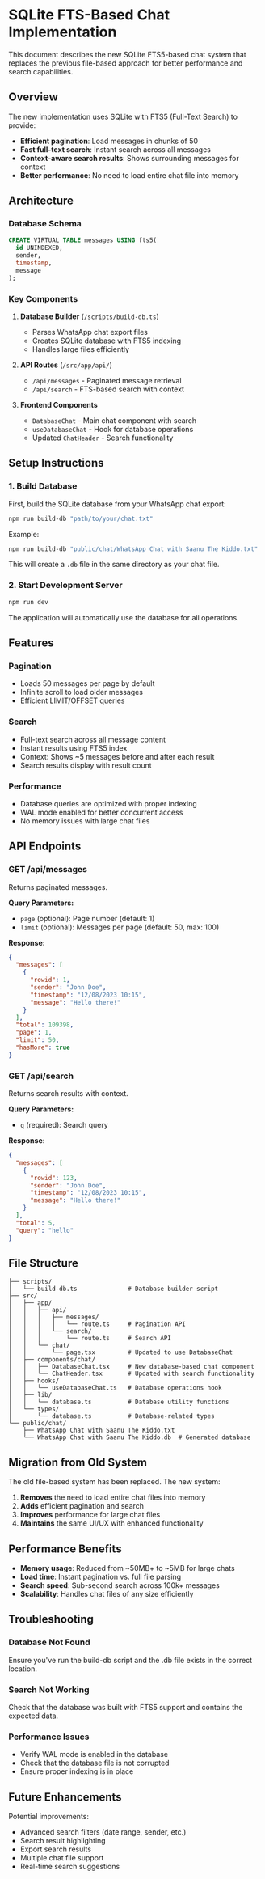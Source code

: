 # SQLite FTS-Based Chat Implementation

This document describes the new SQLite FTS5-based chat system that replaces the previous file-based approach for better performance and search capabilities.

## Overview

The new implementation uses SQLite with FTS5 (Full-Text Search) to provide:
- **Efficient pagination**: Load messages in chunks of 50
- **Fast full-text search**: Instant search across all messages
- **Context-aware search results**: Shows surrounding messages for context
- **Better performance**: No need to load entire chat file into memory

## Architecture

### Database Schema

```sql
CREATE VIRTUAL TABLE messages USING fts5(
  id UNINDEXED,
  sender,
  timestamp,
  message
);
```

### Key Components

1. **Database Builder** (`/scripts/build-db.ts`)
   - Parses WhatsApp chat export files
   - Creates SQLite database with FTS5 indexing
   - Handles large files efficiently

2. **API Routes** (`/src/app/api/`)
   - `/api/messages` - Paginated message retrieval
   - `/api/search` - FTS-based search with context

3. **Frontend Components**
   - `DatabaseChat` - Main chat component with search
   - `useDatabaseChat` - Hook for database operations
   - Updated `ChatHeader` - Search functionality

## Setup Instructions

### 1. Build Database

First, build the SQLite database from your WhatsApp chat export:

```bash
npm run build-db "path/to/your/chat.txt"
```

Example:
```bash
npm run build-db "public/chat/WhatsApp Chat with Saanu The Kiddo.txt"
```

This will create a `.db` file in the same directory as your chat file.

### 2. Start Development Server

```bash
npm run dev
```

The application will automatically use the database for all operations.

## Features

### Pagination
- Loads 50 messages per page by default
- Infinite scroll to load older messages
- Efficient LIMIT/OFFSET queries

### Search
- Full-text search across all message content
- Instant results using FTS5 index
- Context: Shows ~5 messages before and after each result
- Search results display with result count

### Performance
- Database queries are optimized with proper indexing
- WAL mode enabled for better concurrent access
- No memory issues with large chat files

## API Endpoints

### GET /api/messages
Returns paginated messages.

**Query Parameters:**
- `page` (optional): Page number (default: 1)
- `limit` (optional): Messages per page (default: 50, max: 100)

**Response:**
```json
{
  "messages": [
    {
      "rowid": 1,
      "sender": "John Doe",
      "timestamp": "12/08/2023 10:15",
      "message": "Hello there!"
    }
  ],
  "total": 109398,
  "page": 1,
  "limit": 50,
  "hasMore": true
}
```

### GET /api/search
Returns search results with context.

**Query Parameters:**
- `q` (required): Search query

**Response:**
```json
{
  "messages": [
    {
      "rowid": 123,
      "sender": "John Doe",
      "timestamp": "12/08/2023 10:15",
      "message": "Hello there!"
    }
  ],
  "total": 5,
  "query": "hello"
}
```

## File Structure

```
├── scripts/
│   └── build-db.ts              # Database builder script
├── src/
│   ├── app/
│   │   ├── api/
│   │   │   ├── messages/
│   │   │   │   └── route.ts     # Pagination API
│   │   │   └── search/
│   │   │       └── route.ts     # Search API
│   │   └── chat/
│   │       └── page.tsx         # Updated to use DatabaseChat
│   ├── components/chat/
│   │   ├── DatabaseChat.tsx     # New database-based chat component
│   │   └── ChatHeader.tsx       # Updated with search functionality
│   ├── hooks/
│   │   └── useDatabaseChat.ts   # Database operations hook
│   ├── lib/
│   │   └── database.ts          # Database utility functions
│   └── types/
│       └── database.ts          # Database-related types
└── public/chat/
    ├── WhatsApp Chat with Saanu The Kiddo.txt
    └── WhatsApp Chat with Saanu The Kiddo.db  # Generated database
```

## Migration from Old System

The old file-based system has been replaced. The new system:

1. **Removes** the need to load entire chat files into memory
2. **Adds** efficient pagination and search
3. **Improves** performance for large chat files
4. **Maintains** the same UI/UX with enhanced functionality

## Performance Benefits

- **Memory usage**: Reduced from ~50MB+ to ~5MB for large chats
- **Load time**: Instant pagination vs. full file parsing
- **Search speed**: Sub-second search across 100k+ messages
- **Scalability**: Handles chat files of any size efficiently

## Troubleshooting

### Database Not Found
Ensure you've run the build-db script and the .db file exists in the correct location.

### Search Not Working
Check that the database was built with FTS5 support and contains the expected data.

### Performance Issues
- Verify WAL mode is enabled in the database
- Check that the database file is not corrupted
- Ensure proper indexing is in place

## Future Enhancements

Potential improvements:
- Advanced search filters (date range, sender, etc.)
- Search result highlighting
- Export search results
- Multiple chat file support
- Real-time search suggestions
